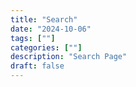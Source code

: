 ```yaml
---
title: "Search"
date: "2024-10-06"
tags: [""]
categories: [""]
description: "Search Page"
draft: false
---
```

